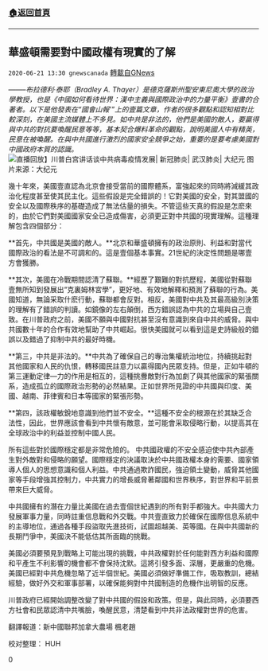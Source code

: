 ###  [:house:返回首頁](https://github.com/ourhimalayas/txt)
---

## 華盛頓需要對中國政權有現實的了解
`2020-06-21 13:30 gnewscanada` [轉載自GNews](https://gnews.org/zh-hant/241675/)

*——–布拉德利·泰耶（Bradley A. Thayer）是德克薩斯州聖安東尼奧大學的政治學教授，也是《中國如何看待世界：漢中主義與國際政治中的力量平衡》壹書的合著者。以下是他發表在“國會山報’”上的壹篇文章，作者的很多觀點和認知相對比較深刻，在美國主流媒體上不多見。如中共是非法的，他們是美國的敵人，要贏得與中共的對抗要喚醒民意等等，基本契合爆料革命的觀點，說明美國人中有精英，民意在被喚醒。在與中共國進行激烈的國家安全競爭之始，重要的是要考慮美國對中國政府本質的認識。*
![直播回放】川普白宫讲话谈中共病毒疫情发展| 新冠肺炎| 武汉肺炎| 大纪元](https://lh4.googleusercontent.com/LnKPnsex4B8QCGHh36buliHvMiE4Eq2MzeO8oQlOvsmPUVJeI_ZsjF3IhA704xq2EmfPFkJAx689JC0VdurU5vhj4zG7A_EezLkD235wd028cy-5kxkBtZdA1aMt6g)
图片来源：大纪元

幾十年來，美國壹直認為北京會接受當前的國際體系，富強起來的同時將減緩其政治化程度甚至使其民主化。這些假設是完全錯誤的！它對美國的安全，對其盟國的安全以及國際秩序的基礎造成了無法估量的損失。不管這些天真的假設是怎麽來的，由於它們對美國國家安全已造成傷害，必須更正對中共國的現實理解。這種理解包含四個部分：

**首先，中共國是美國的敵人。**北京和華盛頓擁有的政治原則、利益和對當代國際政治的看法是不可調和的。這是壹個基本事實。21世紀的決定性問題是哪壹方會獲勝。

**其次，美國在冷戰期間認清了蘇聯。**經歷了艱難的對抗歷程，美國從對蘇聯壹無所知到發展出“克裏姆林宮學”，更好地、有效地解釋和預測了蘇聯的行為。美國知道，無論采取什麽行動，蘇聯都會反對。相反，美國對中共及其最高級別決策的理解有了錯誤的判讀。如鏡像的左右顛倒，西方錯誤認為中共的立場與自己壹致。在川普政府之前，美國不願與中國對抗甚至沒有意識到來自中共的威脅。與中共國數十年的合作有效地幫助了中共崛起。很快美國就可以看到這是史詩級般的錯誤以及錯過了抑制中共的最好時機。

**第三，中共是非法的。**中共為了確保自己的專治集權統治地位，持續挑起對其他國家和人民的仇恨，轉移國民註意力以贏得國內民眾支持。但是，正如牛頓的第三運動定律—力的作用是相互的，這種挑釁敵對行為加劇了與其他國家的緊張關系，造成孤立的國際政治形勢的必然結果。正如世界所見證的中共國與印度、美國、越南、菲律賓和日本等國家的緊張形勢。

**第四，該政權敏銳地意識到他們並不安全。**這種不安全的根源在於其缺乏合法性，因此，世界應該會看到中共懷有敵意，並可能會采取侵略行動，以提高其在全球政治中的利益並控制中國人民。

所有這些對於國際穩定都是非常危險的。 中共國政權的不安全感迫使中共內部產生對外敵對和侵略的願望。國際穩定的決議取決於中共國政權本身的需要、國家領導人個人的思想意識和個人利益。中共通過欺詐國民，強迫領土變動，威脅其他國家等手段增強其控制力，中共實力的增長威脅著鄰國和世界秩序，對世界和平前景帶來巨大威脅。

中共國擁有的潛在力量比美國在過去壹個世紀遇到的所有對手都強大。中共國大力發展軍事力量，同時註重信息戰和外交戰。中共壹直致力於確保在國際信息系統中的主導地位，通過各種手段盜取先進技術，試圖超越美、英等國。在與中共國新的長期鬥爭中，美國決不能低估其所面臨的挑戰。

美國必須要預見到戰略上可能出現的挑戰，中共政權對於任何能對西方利益和國際和平產生不利影響的機會都不會保持沈默。這將引發多面、深層，更嚴重的危機。美國已經對中共危機忽略了近半個世紀。美國必須做好準備工作，吸取教訓，總結經驗，做好外交和軍事部署，以確保能夠對中共國制造的危機作出明智的反應。

川普政府已經開始調整改變了對中共國的假設和政策。但是，與此同時，必須要西方社會和民眾認清中共嘴臉，喚醒民意，清楚看到中共非法政權對世界的危害。

翻譯報道：新中國聯邦加拿大農場 楓老趙

校对整理： HUH

0
